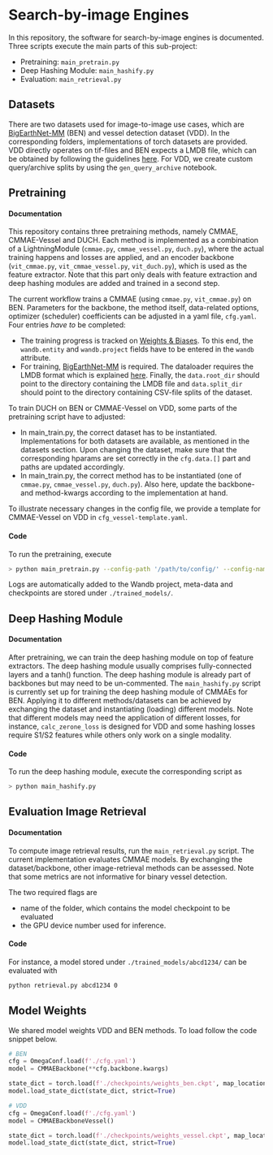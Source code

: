 # Search-by-image Engines

In this repository, the software for search-by-image engines is documented. Three scripts execute the main parts of this sub-project:
- Pretraining: `main_pretrain.py`
- Deep Hashing Module: `main_hashify.py`
- Evaluation: `main_retrieval.py`


## Datasets

There are two datasets used for image-to-image use cases, which are [BigEarthNet-MM](https://bigearth.net/)  (BEN) and vessel detection dataset (VDD). In the corresponding folders, implementations of torch datasets are provided. VDD directly operates on tif-files and BEN expects a LMDB file, which can be obtained by following the guidelines [here](http://docs.kai-tub.tech/bigearthnet_encoder/intro.html). For VDD, we create custom query/archive splits by using the `gen_query_archive` notebook.


## Pretraining

#### Documentation

This repository contains three pretraining methods, namely CMMAE, CMMAE-Vessel and DUCH. Each method is implemented as a combination of a LightningModule (`cmmae.py`, `cmmae_vessel.py`, `duch.py`), where the actual training happens and losses are applied, and an encoder backbone (`vit_cmmae.py`, `vit_cmmae_vessel.py`, `vit_duch.py`), which is used as the feature extractor. Note that this part only deals with feature extraction and deep hashing modules are added and trained in a second step.

The current workflow trains a CMMAE (using `cmmae.py`, `vit_cmmae.py`) on BEN. Parameters for the backbone, the method itself, data-related options, optimizer (scheduler) coefficients can be adjusted in a yaml file, `cfg.yaml`. Four entries _have to_ be completed:
- The training progress is tracked on [Weights & Biases](https://wandb.ai/). To this end, the `wandb.entity` and `wandb.project` fields have to be entered in the `wandb` attribute.
- For training, [BigEarthNet-MM](https://bigearth.net/) is required. The dataloader requires the LMDB format which is explained [here](http://docs.kai-tub.tech/bigearthnet_encoder/intro.html). Finally, the `data.root_dir` should point to the directory containing the LMDB file and `data.split_dir` should point to the directory containing CSV-file splits of the dataset.

To train DUCH on BEN or CMMAE-Vessel on VDD, some parts of the pretraining script have to adjusted:
- In main_train.py, the correct dataset has to be instantiated. Implementations for both datasets are available, as mentioned in the datasets section. Upon changing the dataset, make sure that the corresponding hparams are set correctly in the `cfg.data.[]` part and paths are updated accordingly.
- In main_train.py, the correct method has to be instantiated (one of `cmmae.py`, `cmmae_vessel.py`, `duch.py`). Also here, update the backbone- and method-kwargs according to the implementation at hand.

To illustrate necessary changes in the config file, we provide a template for CMMAE-Vessel on VDD in `cfg_vessel-template.yaml`.

#### Code

To run the pretraining, execute
```bash
> python main_pretrain.py --config-path '/path/to/config/' --config-name 'cfg.yaml'
```
Logs are automatically added to the Wandb project, meta-data and checkpoints are stored under `./trained_models/`.


## Deep Hashing Module

#### Documentation

After pretraining, we can train the deep hashing module on top of feature extractors. The deep hashing module usually comprises fully-connected layers and a tanh() function. The deep hashing module is already part of backbones but may need to be un-commented. The `main_hashify.py` script is currently set up for training the deep hashing module of CMMAEs for BEN. Applying it to different methods/datasets can be achieved by exchanging the dataset and instantiating (loading) different models. Note that different models may need the application of different losses, for instance, `calc_zerone_loss` is designed for VDD and some hashing losses require S1/S2 features while others only work on a single modality.

#### Code

To run the deep hashing module, execute the corresponding script as
```bash
> python main_hashify.py
```


## Evaluation Image Retrieval

#### Documentation

To compute image retrieval results, run the `main_retrieval.py` script. The current implementation evaluates CMMAE models. By exchanging the dataset/backbone, other image-retrieval methods can be assessed. Note that some metrics are not informative for binary vessel detection.

The two required flags are
- name of the folder, which contains the model checkpoint to be evaluated
- the GPU device number used for inference.

#### Code

For instance, a model stored under `./trained_models/abcd1234/` can be evaluated with

```bash
python retrieval.py abcd1234 0
```


## Model Weights

We shared model weights VDD and BEN methods. To load follow the code snippet below.

```python
# BEN
cfg = OmegaConf.load(f'./cfg.yaml')
model = CMMAEBackbone(**cfg.backbone.kwargs)

state_dict = torch.load(f'./checkpoints/weights_ben.ckpt', map_location="cpu")['state_dict']
model.load_state_dict(state_dict, strict=True)

# VDD
cfg = OmegaConf.load(f'./cfg.yaml')
model = CMMAEBackboneVessel()

state_dict = torch.load(f'./checkpoints/weights_vessel.ckpt', map_location="cpu")['state_dict']
model.load_state_dict(state_dict, strict=True)
```